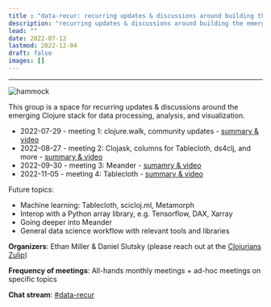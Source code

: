 ```yaml
---
title : "data-recur: recurring updates & discussions around building the emerging data stack"
description: "recurring updates & discussions around building the emerging data stack"
lead: ""
date: 2022-07-12
lastmod: 2022-12-04
draft: false
images: []
---
```


-----------------------------------------------

![hammock](hammock.jpg)


This group is a space for recurring updates & discussions around the emerging Clojure stack for data processing, analysis, and visualization.

* 2022-07-29 - meeting 1: clojure.walk, community updates - [summary & video](https://clojureverse.org/t/data-recur-meeting-1-clojure-walk-community-updates-summary-video/)
* 2022-08-27 - meeting 2: Clojask, columns for Tablecloth, ds4clj, and more - [summary & video](https://clojureverse.org/t/data-recur-meeting-2-clojask-columns-for-tablecloth-summary-video/)
* 2022-09-30 - meeting 3: Meander - [sumamry & video](https://clojureverse.org/t/data-recur-meeting-4-tablecloth-summary-video/)
* 2022-11-05 - meeting 4: Tablecloth - [summary & video](https://clojureverse.org/t/data-recur-meeting-3-meander-summary-video/)

Future topics:
- Machine learning: Tablecloth, scicloj.ml, Metamorph
- Interop with a Python array library, e.g. Tensorflow, DAX, Xarray 
- Going deeper into Meander
- General data science workflow with relevant tools and libraries

**Organizers**: Ethan Miller & Daniel Slutsky (please reach out at the [Clojurians Zulip](https://clojurians.zulipchat.com/))

**Frequency of meetings**: All-hands monthly meetings + ad-hoc meetings on specific topics

**Chat stream**: [#data-recur](https://clojurians.zulipchat.com/#narrow/stream/330726-data-recur)

